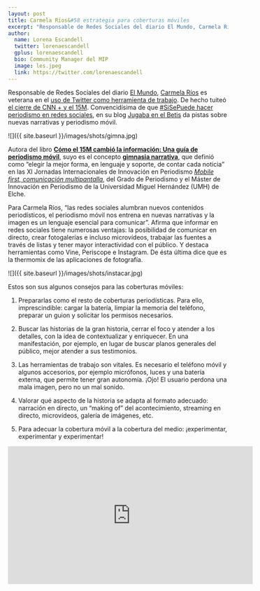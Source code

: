 ```yaml
---
layout: post
title: Carmela Ríos&#58 estrategia para coberturas móviles  
excerpt: "Responsable de Redes Sociales del diario El Mundo, Carmela Ríos es veterana en el uso de Twitter como herramienta de trabajo. De hecho tuiteó el cierre de CNN + y el 15M. Convencidísima de que #SiSePuede hacer periodismo en redes sociales, en su blog Jugaba en el Betis da pistas sobre nuevas narrativas y periodismo móvil."
author:
  name: Lorena Escandell
  twitter: lorenaescandell
  gplus: lorenaescandell 
  bio: Community Manager del MIP
  image: les.jpeg
  link: https://twitter.com/lorenaescandell
---
```

Responsable de Redes Sociales del diario [El Mundo](http://www.elmundo.es), [Carmela Ríos](https://twitter.com/CarmelaRios) es veterana en el [uso de Twitter como herramienta de trabajo](http://sociedad.elpais.com/sociedad/2012/05/08/actualidad/1336500842_216221.html). De hecho tuiteó [el cierre de CNN + y el 15M](http://www.huffingtonpost.es/carmela-rios/si-se-puede-hacer-periodi_b_7491558.html). Convencidísima de que [#SiSePuede hacer periodismo en redes sociales](http://www.huffingtonpost.es/carmela-rios/si-se-puede-hacer-periodi_b_7491558.html), en su blog [Jugaba en el Betis](http://carmelarios.com) da pistas sobre nuevas narrativas y periodismo móvil.

![]({{ site.baseurl }}/images/shots/gimna.jpg)

Autora del libro **[Cómo el 15M cambió la información: Una guía de periodismo móvil](http://www.casadellibro.com/libro-como-el-15m-cambio-la-informacion/9788416176274/2546964)**, suyo es el concepto **[gimnasia narrativa]( https://carmelarios.com/2014/09/27/que-es-la-gimnasia-narrativa-el-desafio-de-los-medios-digitales/)**, que definió como “elegir la mejor forma, en lenguaje y soporte, de contar cada noticia” en las XI Jornadas Internacionales de Innovación en Periodismo *[Mobile first, comunicación multipantalla](http://mip.umh.es/blog/2016/02/20/jornadas-periodismo-mobile-first-umh)*, del Grado de Periodismo y el Máster de Innovación en Periodismo de la Universidad Miguel Hernández (UMH) de Elche.

Para Carmela Ríos, “las redes sociales alumbran nuevos contenidos periodísticos, el periodismo móvil nos entrena en nuevas narrativas y la imagen es un lenguaje esencial para comunicar”. Afirma que informar en redes sociales tiene numerosas ventajas: la posibilidad de comunicar en directo, crear fotogalerías e incluso microvídeos, trabajar las fuentes a través de listas y tener mayor interactividad con el público. Y destaca herramientas como Vine, Periscope e Instagram. De ésta última dice que es la thermomix de las aplicaciones de fotografía.

![]({{ site.baseurl }}/images/shots/instacar.jpg)

Estos son sus algunos consejos para las coberturas móviles: 

1. Prepararlas como el resto de coberturas periodísticas. Para ello, imprescindible: cargar la batería, limpiar la memoria del teléfono, preparar un guion y solicitar los permisos necesarios. 

2. Buscar las historias de la gran historia, cerrar el foco y atender a los detalles, con la idea de contextualizar y enriquecer. En una manifestación, por ejemplo, en lugar de buscar planos generales del público, mejor atender a sus testimonios. 

3.	Las herramientas de trabajo son vitales. Es necesario el teléfono móvil y algunos accesorios, por ejemplo micrófonos, luces y una batería externa, que permite tener gran autonomía. ¡Ojo! El usuario perdona una mala imagen, pero no un mal sonido. 

4. Valorar qué aspecto de la historia se adapta al formato adecuado: narración en directo, un “making of” del acontecimiento, streaming en directo, microvídeos, galería de imágenes, etc.

5. Para adecuar la cobertura móvil a la cobertura del medio: ¡experimentar, experimentar y experimentar!

<iframe width="560" height="315" src="https://www.youtube.com/embed/L7hX9ChuC4o" title="YouTube video player" frameborder="0" allow="accelerometer; autoplay; clipboard-write; encrypted-media; gyroscope; picture-in-picture" allowfullscreen></iframe>